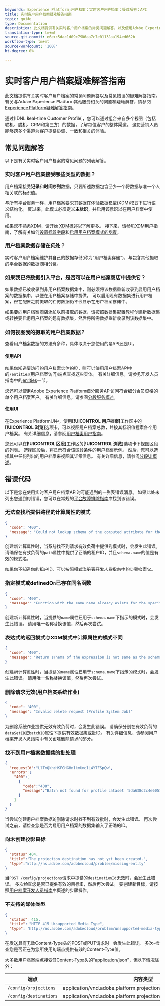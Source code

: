 ```yaml
---
keywords: Experience Platform;用户档案；实时客户用户档案；疑难解答；API
title: 实时客户用户档案疑难解答指南
topic: guide
type: Documentation
description: 此文档提供有关实时客户用户档案的常见问题解答，以及使用Adobe Experience Platform处理用户档案数据时常见错误的疑难解答指南。
translation-type: tm+mt
source-git-commit: e6ecc5dac1d09c7906aa7c7e01139aa194ed662b
workflow-type: tm+mt
source-wordcount: '1007'
ht-degree: 0%

---
```



# 实时客户用户档案疑难解答指南

此文档提供有关实时客户用户档案的常见问题解答以及常见错误的疑难解答指南。 有关与Adobe Experience Platform其他服务相关的问题和疑难解答，请参阅[Experience Platform疑难解答指南](../landing/troubleshooting.md)。

通过[!DNL Real-time Customer Profile]，您可以通过组合来自多个视图（包括联机、脱机、CRM和第三方）的数据，了解每位客户的整体渠道。 这使营销人员能够跨多个渠道为客户提供协调、一致和相关的体验。

## 常见问题解答

以下是有关实时客户用户档案的常见问题的列表解答。

### 实时客户用户档案接受哪些类型的数据？

用户档案接受&#x200B;**记录**&#x200B;和&#x200B;**时间序列**&#x200B;数据，只要所述数据包含至少一个将数据与唯一个人相关联的标识值。

与所有平台服务一样，用户档案要求其数据在体验数据模型(XDM)模式下进行语义结构化。 反过来，此模式必须定义&#x200B;**主标识**，并启用该标识以在用户档案中使用。

如果您不熟悉XDM，请开始[ XDM概述](../xdm/home.md)以了解更多。 接下来，请参见XDM用户指南，了解有关如何[设置标识字段](../xdm/tutorials/create-schema-ui.md#identity-field)和[启用用户档案模式的步骤](../xdm/tutorials/create-schema-ui.md#profile)。

### 用户档案数据存储在何处？

实时客户用户档案维护其自己的数据存储(称为“用户档案存储”)，与包含其他摄取的平台数据的数据湖相分离。

### 如果我已将数据引入平台，是否可以在用户档案商店中提供它？

如果数据已被收录到非用户档案数据集中，则必须将该数据重新收录到启用用户档案的数据集中，以便在用户档案存储中提供。 可以启用现有数据集进行用户档案，但在配置之前摄取的任何数据仍不会显示在用户档案存储中。

如果要向用户档案商店添加以前摄取的数据，请按照[数据集配置教程](./tutorials/dataset-configuration.md)创建新数据集或转换要启用用户档案的现有数据集，然后将所需数据重新收录到该数据集中。

### 如何视图我的摄取的用户档案数据？

查看用户档案数据的方法有多种，具体取决于您使用的是API还是UI。

#### 使用API

如果您知道要访问的用户档案实体的ID，则可以使用用户档案API中的`/entities`(用户档案访问)端点查找这些实体。 有关详细信息，请参见开发人员指南中的[entities](./api/entities.md)一节。

您还可以使用Adobe Experience Platform细分服务API访问符合细分会员资格的单个用户档案客户。 有关详细信息，请参阅[分段服务概述](../segmentation/home.md)。

#### 使用UI

在Experience PlatformUI中，使用&#x200B;**[!UICONTROL 用户档案]**&#x200B;工作区中的&#x200B;**[!UICONTROL 浏览]**&#x200B;选项卡，可以视图用户档案总数，并按其标识值搜索各个用户档案。 有关详细信息，请参阅[用户档案用户指南](./ui/user-guide.md)。

您还可以在&#x200B;**[!UICONTROL 区段]**&#x200B;工作区的&#x200B;**[!UICONTROL 浏览]**&#x200B;选项卡下视图区段的列表。 选择区段后，将显示符合该区段条件的用户档案示例。 然后，您可以选择其中任何列出的用户档案来视图其详细信息。 有关详细信息，请参阅[分段UI概述](../segmentation/ui/overview.md)。

## 错误代码

以下是您在使用实时客户用户档案API时可能遇到的一列表错误消息。 如果此处未列出您遇到的错误，您可以在常规的[平台故障排除指南](../landing/troubleshooting.md)中找到该错误。

### 无法查找所提供路径的计算属性的模式

```json
{
  "code": "400",
  "message": "Could not lookup schema of the computed attribute for the provided path"
}
```

创建新计算属性时，当系统找不到请求有效负荷中提供的模式时，会发生此错误。 请确保在有效负荷的`path`属性中提供了正确的租户ID，并且`schema.name`的值是有效的模式名。

如果您不知道您的租户ID，可以按照[模式注册表开发人员指南](../xdm/api/getting-started.md)中的步骤检索它。

### 指定模式或definedOn已存在同名函数

```json
{
  "code": "400",
  "message": "Function with the same name already exists for the specified schema or definedOn"
}
```

创建新计算属性时，当提供的`name`属性已用于`schema.name`下指示的模式时，会发生此错误。 请用唯一名称替换该值，然后再次尝试。

### 表达式的返回模式与XDM模式中计算属性的模式不同

```json
{
  "code": "400",
  "message": "Return schema of the expression is not same as the schema of the computed attribute in the XDM schema"
}
```

创建新计算属性时，当提供的`name`属性已用于`schema.name`下指示的模式时，会发生此错误。 请用唯一名称替换该值，然后再次尝试。

### 删除请求无效(用户档案系统作业)

```json
{
  "code": "400",
  "message": "Invalid delete request (Profile System Job)"
}
```

为删除系统作业提供无效有效负荷时，会发生此错误。 请确保分别在有效负荷的`dataSetID`或`batchID`属性下提供有效数据集或批ID。 有关详细信息，请参阅用户档案开发人员指南中有关创建删除请求的部分。[](./api/profile-system-jobs.md#create-a-delete-request)

### 找不到用户档案数据集的批处理

```json
{
  "requestId":"LlTmQkhgHKFGHGHnIkmUxcIL4YTFSpQw",
  "errors":{
    "400":[
      {
        "code":"400",
        "message":"Batch not found for profile dataset '5da688d2c4e60518ad25b7b1'"
      }
    ]
  }
}
```

当尝试创建用户档案数据的删除请求时找不到有效批时，会发生此错误。 再次尝试之前，请检查您是否为启用用户档案的数据集输入了正确的ID。

### 尚未创建投影目标

```json
{
  "status":404,
  "title":"The projection destination has not yet been created.",
  "type":"http://ns.adobe.com/adobecloud/problem/missing-entity"
}
```

当`POST /config/projections`请求中提供的`destinationId`无效时，会发生此错误。 多次检查您是否已提供有效的目标ID，然后再次尝试。 要创建新目标，请按照[用户档案开发人员指南](./api/edge-projections.md#create-a-destination)中概述的步骤操作。

### 不支持的媒体类型

```json
{
  "status": 415,
  "title": "HTTP 415 Unsupported Media Type",
  "type": "http://ns.adobe.com/adobecloud/problem/unsupported-media-type"
}
```

在发送具有无效Content-Type头的POST或PUT请求时，会发生此错误。 多次-检查您是否正在为您所使用的端点提供有效的Content-Type值。

大多数用户档案端点接受其Content-Type头的“application/json”，但以下情况除外：

| 端点 | 内容类型 |
| --- | --- |
| `/config/projections` | application/vnd.adobe.platform.projectionConfig+json;version=1 |
| `/config/destinations` | application/vnd.adobe.platform.projectionDestination+json;version=1 |